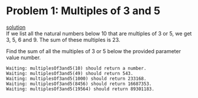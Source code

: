 # Problem 1: Multiples of 3 and 5
[solution](./problem.js)
<br>
If we list all the natural numbers below 10 that are multiples of 3 or 5, we get 3, 5, 6 and 9. The sum of these multiples is 23.

Find the sum of all the multiples of 3 or 5 below the provided parameter value number.

```
Waiting: multiplesOf3and5(10) should return a number.
Waiting: multiplesOf3and5(49) should return 543.
Waiting: multiplesOf3and5(1000) should return 233168.
Waiting: multiplesOf3and5(8456) should return 16687353.
Waiting: multiplesOf3and5(19564) should return 89301183.
```